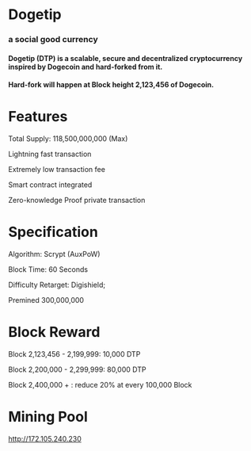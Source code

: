 # Dogetip
### a social good currency


#### Dogetip (DTP) is a scalable, secure and decentralized cryptocurrency inspired by Dogecoin and hard-forked from it.
#### Hard-fork will happen at Block height 2,123,456 of Dogecoin.

# Features

Total Supply: 118,500,000,000 (Max)

Lightning fast transaction

Extremely low transaction fee

Smart contract integrated

Zero-knowledge Proof private transaction

# Specification

Algorithm: Scrypt (AuxPoW)

Block Time: 60 Seconds

Difficulty Retarget: Digishield;

Premined 300,000,000

# Block Reward 

Block 2,123,456 - 2,199,999: 10,000 DTP 

Block 2,200,000 - 2,299,999: 80,000 DTP

Block 2,400,000 + :  reduce 20%  at every 100,000 Block

# Mining Pool
http://172.105.240.230



